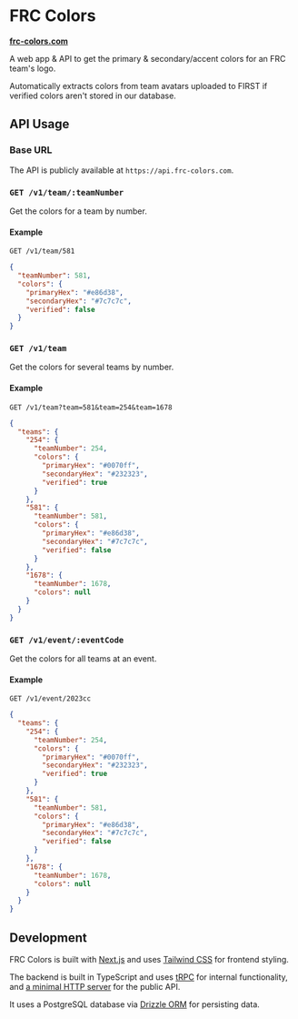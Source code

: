 # FRC Colors

**[frc-colors.com](https://frc-colors.com)**

A web app & API to get the primary & secondary/accent colors for an FRC team's logo.

Automatically extracts colors from team avatars uploaded to FIRST if verified colors aren't stored in our database.

## API Usage

### Base URL

The API is publicly available at `https://api.frc-colors.com`.

### `GET /v1/team/:teamNumber`

Get the colors for a team by number.

#### Example

`GET /v1/team/581`

```json
{
  "teamNumber": 581,
  "colors": {
    "primaryHex": "#e86d38",
    "secondaryHex": "#7c7c7c",
    "verified": false
  }
}
```

### `GET /v1/team`

Get the colors for several teams by number.

#### Example

`GET /v1/team?team=581&team=254&team=1678`

```json
{
  "teams": {
    "254": {
      "teamNumber": 254,
      "colors": {
        "primaryHex": "#0070ff",
        "secondaryHex": "#232323",
        "verified": true
      }
    },
    "581": {
      "teamNumber": 581,
      "colors": {
        "primaryHex": "#e86d38",
        "secondaryHex": "#7c7c7c",
        "verified": false
      }
    },
    "1678": {
      "teamNumber": 1678,
      "colors": null
    }
  }
}
```

### `GET /v1/event/:eventCode`

Get the colors for all teams at an event.

#### Example

`GET /v1/event/2023cc`

```json
{
  "teams": {
    "254": {
      "teamNumber": 254,
      "colors": {
        "primaryHex": "#0070ff",
        "secondaryHex": "#232323",
        "verified": true
      }
    },
    "581": {
      "teamNumber": 581,
      "colors": {
        "primaryHex": "#e86d38",
        "secondaryHex": "#7c7c7c",
        "verified": false
      }
    },
    "1678": {
      "teamNumber": 1678,
      "colors": null
    }
  }
}
```

## Development

FRC Colors is built with [Next.js](https://nextjs.org/) and uses [Tailwind CSS](https://tailwindcss.com/) for frontend styling.

The backend is built in TypeScript and uses [tRPC](https://trpc.io/) for internal functionality, and [a minimal HTTP server](https://tinyhttp.v1rtl.site/) for the public API.

It uses a PostgreSQL database via [Drizzle ORM](https://orm.drizzle.team/) for persisting data.
